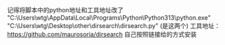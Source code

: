 记得将脚本中的python地址和工具地址改了
"C:\Users\wtg\AppData\Local\Programs\Python\Python313\python.exe"  "C:\Users\wtg\Desktop\other\dirsearch\dirsearch.py" (是这两个)
工具地址： https://github.com/maurosoria/dirsearch
自己按照链接给的方式安装
